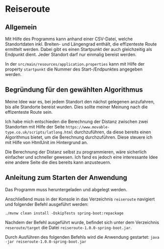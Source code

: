 # Reiseroute
## Allgemein
Mit Hilfe des Programms kann anhand einer CSV-Datei, welche Standortdaten inkl. Breiten- und Längengrad enthält, die effizenteste Route
ermittelt werden.
Dabei gibt es einen Startpunkt der auch gleichzeitig als Endpunkt dient.
Jeder Standort darf nur einmalig bereist werden.

In der `src/main/resources/application.properties` kann mit Hilfe der property `startpunkt` die Nummer des Start-/Endpunktes angegeben werden.

## Begründung für den gewählten Algorithmus
Meine Idee war es, bei jedem Standort den nächst gelegenen anzufahren, bis alle Standorte bereist wurden.
Dies sollte meiner Meinung nach die effizenteste Route sein.

Ich habe mich entschieden die Berechnung der Distanz zwischen zwei Standorten mit Hilfe der Seite 
`https://www.movable-type.co.uk/scripts/latlong.html` durchzuführen, da diese bereits einen Algorithmus
bietet, um die Berechnung durchzuführen.
Diese steuere ich mit Hilfe von HtmlUnit im Hintergrund an.

Die Berechnung der Distanz selbst zu programmieren, wäre sicherlich einfacher und schneller gewesen.
Ich fand es jedoch eine interessante Idee eine andere Seite die dies bereits kann anzusteuern.

## Anleitung zum Starten der Anwendung
Das Programm muss heruntergeladen und abgelegt werden.

Anschließend muss in der Konsole in das Verzeichnis `reiseroute` navigiert und folgender Befehl ausgeführt werden:

`./mvnw clean install -DskipTests spring-boot:repackage`

Nachdem der Befehl ausgeführt wurde, befindet sich unter dem Verzeichnis `reseroute/target` die Datei
`reiseroute-1.0.0-spring-boot.jar`.

Durch Ausführen des folgenden Befehls wird die Anwendung gestartet:
`java -jar reiseroute-1.0.0-spring-boot.jar`
